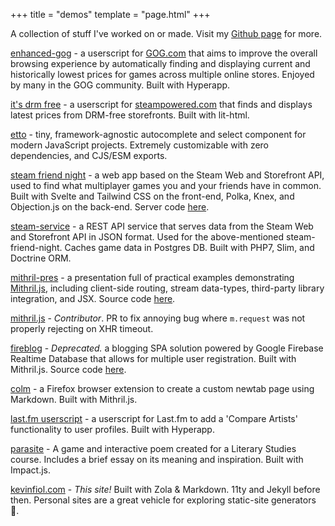 +++
title = "demos"
template = "page.html"
+++

A collection of stuff I've worked on or made. Visit my [Github page](https://github.com/kevinfiol) for more.

[enhanced-gog](https://github.com/kevinfiol/enhanced-gog) - a userscript for [GOG.com](https://gog.com) that aims to improve the overall browsing experience by automatically finding and displaying current and historically lowest prices for games across multiple online stores. Enjoyed by many in the GOG community. Built with Hyperapp.

[it's drm free](https://github.com/kevinfiol/its-drm-free) - a userscript for [steampowered.com](https://steampowered.com) that finds and displays latest prices from DRM-free storefronts. Built with lit-html.

[etto](https://github.com/kevinfiol/etto) - tiny, framework-agnostic autocomplete and select component for modern JavaScript projects. Extremely customizable with zero dependencies, and CJS/ESM exports.

[steam friend night](https://sfn.now.sh) - a web app based on the Steam Web and Storefront API, used to find what multiplayer games you and your friends have in common. Built with Svelte and Tailwind CSS on the front-end, Polka, Knex, and Objection.js on the back-end. Server code [here](https://github.com/kevinfiol/sfn-server).

[steam-service](https://github.com/kevinfiol/steam-service) - a REST API service that serves data from the Steam Web and Storefront API in JSON format. Used for the above-mentioned steam-friend-night. Caches game data in Postgres DB. Built with PHP7, Slim, and Doctrine ORM.

[mithril-pres](https://mithril.netlify.app/) - a presentation full of practical examples demonstrating [Mithril.js](https://mithril.js.org), including client-side routing, stream data-types, third-party library integration, and JSX. Source code [here](https://github.com/kevinfiol/mithril-pres).

[mithril.js](https://github.com/MithrilJS/mithril.js) - *Contributor*. PR to fix annoying bug where `m.request` was not properly rejecting on XHR timeout.

[fireblog](https://fireblog.now.sh/) - *Deprecated.* a blogging SPA solution powered by Google Firebase Realtime Database that allows for multiple user registration. Built with Mithril.js. Source code [here](https://github.com/kevinfiol/fireblog).

[colm](https://addons.mozilla.org/en-US/firefox/addon/colm/) - a Firefox browser extension to create a custom newtab page using Markdown. Built with Mithril.js.

[last.fm userscript](https://gitlab.com/kevinfiol/lastfm-artists-userscript) - a userscript for Last.fm to add a 'Compare Artists' functionality to user profiles. Built with Hyperapp.

[parasite](https://keb.itch.io/parasite) - A game and interactive poem created for a Literary Studies course. Includes a brief essay on its meaning and inspiration. Built with Impact.js.

[kevinfiol.com](https://github.com/kevinfiol/kevinfiol.com) - *This site!* Built with Zola & Markdown. 11ty and Jekyll before then. Personal sites are a great vehicle for exploring static-site generators 🙂.